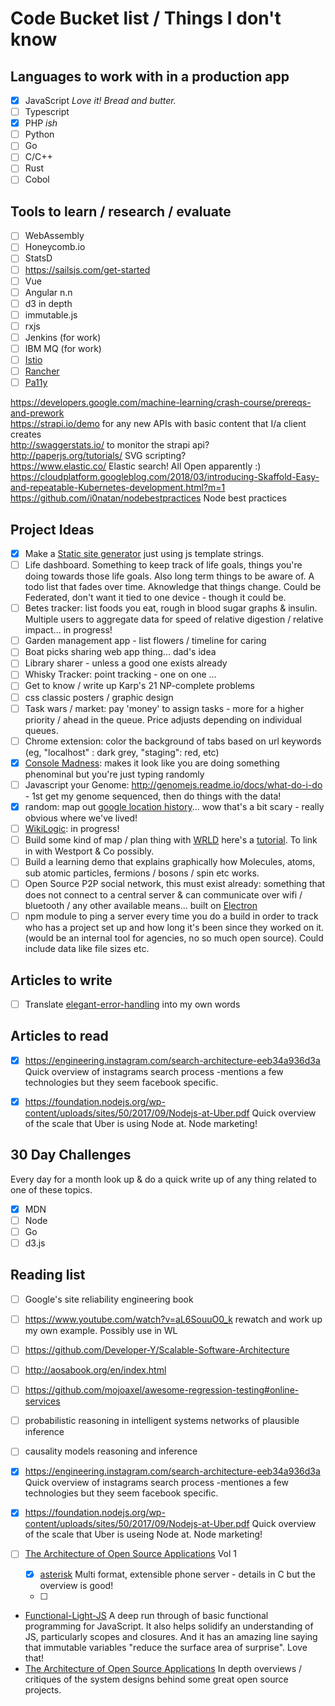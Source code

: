# Code Bucket list / Things I don't know

## Languages to work with in a production app

- [x] JavaScript _Love it! Bread and butter._
- [ ] Typescript
- [x] PHP _ish_
- [ ] Python
- [ ] Go
- [ ] C/C++
- [ ] Rust
- [ ] Cobol 

## Tools to learn / research / evaluate

- [ ] WebAssembly
- [ ] Honeycomb.io
- [ ] StatsD
- [ ] https://sailsjs.com/get-started
- [ ] Vue
- [ ] Angular n.n
- [ ] d3 in depth
- [ ] immutable.js
- [ ] rxjs
- [ ] Jenkins (for work)
- [ ] IBM MQ (for work)
- [ ] [Istio](https://istio.io/docs/concepts/what-is-istio/)
- [ ] [Rancher](https://rancher.com)
- [ ] [Pa11y](http://pa11y.org/)

https://developers.google.com/machine-learning/crash-course/prereqs-and-prework  
https://strapi.io/demo for any new APIs with basic content that I/a client creates  
http://swaggerstats.io/ to monitor the strapi api?  
http://paperjs.org/tutorials/ SVG scripting?  
https://www.elastic.co/ Elastic search! All Open apparently :)
https://cloudplatform.googleblog.com/2018/03/introducing-Skaffold-Easy-and-repeatable-Kubernetes-development.html?m=1
https://github.com/i0natan/nodebestpractices Node best practices

## Project Ideas

- [x] Make a [Static site generator](https://www.npmjs.com/package/mini-site-generator) just using js template strings.
- [ ] Life dashboard. Something to keep track of life goals, things you're doing towards those life goals. Also long term things to be aware of. A todo list that fades over time. Aknowledge that things change. Could be Federated, don't want it tied to one device - though it could be.
- [ ] Betes tracker: list foods you eat, rough in blood sugar graphs & insulin. Multiple users to aggregate data for speed of relative digestion / relative impact... in progress!
- [ ] Garden management app - list flowers / timeline for caring
- [ ] Boat picks sharing web app thing... dad's idea
- [ ] Library sharer - unless a good one exists already
- [ ] Whisky Tracker: point tracking - one on one ...
- [ ] Get to know / write up Karp's 21 NP-complete problems
- [ ] css classic posters / graphic design
- [ ] Task wars / market: pay 'money' to assign tasks - more for a higher priority / ahead in the queue. Price adjusts depending on individual queues.
- [ ] Chrome extension: color the background of tabs based on url keywords (eg, "localhost" : dark grey, "staging": red, etc)
- [x] [Console Madness](https://github.com/ijmccallum/consoleMadness): makes it look like you are doing something phenominal but you're just typing randomly
- [ ] Javascript your Genome: http://genomejs.readme.io/docs/what-do-i-do - 1st get my genome sequenced, then do things with the data!
- [x] random: map out [google location history](https://codeburst.io/how-i-created-a-heatmap-of-my-location-history-with-javascript-google-maps-972a2d1be240)... wow that's a bit scary - really obvious where we've lived!
- [ ] [WikiLogic](https://github.com/WikiLogic/WikiLogic): in progress!
- [ ] Build some kind of map / plan thing with [WRLD](https://www.wrld3d.com/) here's a [tutorial](https://www.sitepoint.com/building-dynamic-3d-maps/). To link in with Westport & Co possibly.
- [ ] Build a learning demo that explains graphically how Molecules, atoms, sub atomic particles, fermions / bosons / spin etc works.
- [ ] Open Source P2P social network, this must exist already: something that does not connect to a central server & can communicate over wifi / bluetooth / any other available means... built on [Electron](http://electron.atom.io/)
- [ ] npm module to ping a server every time you do a build in order to track who has a project set up and how long it's been since they worked on it. (would be an internal tool for agencies, no so much open source). Could include data like file sizes etc.

## Articles to write

- [ ] Translate [elegant-error-handling](https://jrsinclair.com/articles/2019/elegant-error-handling-with-the-js-either-monad/) into my own words

## Articles to read

* [x] https://engineering.instagram.com/search-architecture-eeb34a936d3a Quick overview of instagrams search process -mentions a few technologies but they seem facebook specific.
* [x] https://foundation.nodejs.org/wp-content/uploads/sites/50/2017/09/Nodejs-at-Uber.pdf Quick overview of the scale that Uber is using Node at. Node marketing!



## 30 Day Challenges

Every day for a month look up & do a quick write up of any thing related to one of these topics.

- [x] MDN
- [ ] Node
- [ ] Go
- [ ] d3.js

## Reading list

- [ ] Google's site reliability engineering book
- [ ] https://www.youtube.com/watch?v=aL6SouuO0_k rewatch and work up my own example. Possibly use in WL
- [ ] https://github.com/Developer-Y/Scalable-Software-Architecture
- [ ] http://aosabook.org/en/index.html
- [ ] https://github.com/mojoaxel/awesome-regression-testing#online-services

- [ ] probabilistic reasoning in intelligent systems networks of plausible inference
- [ ] causality models reasoning and inference
- [x] https://engineering.instagram.com/search-architecture-eeb34a936d3a Quick overview of instagrams search process -mentiones a few technologies but they seem facebook specific.
- [x] https://foundation.nodejs.org/wp-content/uploads/sites/50/2017/09/Nodejs-at-Uber.pdf Quick overview of the scale that Uber is useing Node at. Node marketing!
- [ ] [The Architecture of Open Source Applications](http://aosabook.org/en/index.html) Vol 1
  - [x] [asterisk](http://aosabook.org/en/asterisk.html) Multi format, extensible phone server - details in C but the overview is good!
  - [ ]
- [Functional-Light-JS](https://github.com/getify/Functional-Light-JS) A deep run through of basic functional programming for JavaScript. It also helps solidify an understanding of JS, particularly scopes and closures. And it has an amazing line saying that immutable variables "reduce the surface area of surprise". Love that!
- [The Architecture of Open Source Applications](http://aosabook.org/en/index.html) In depth overviews / critiques of the system designs behind some great open source projects.
